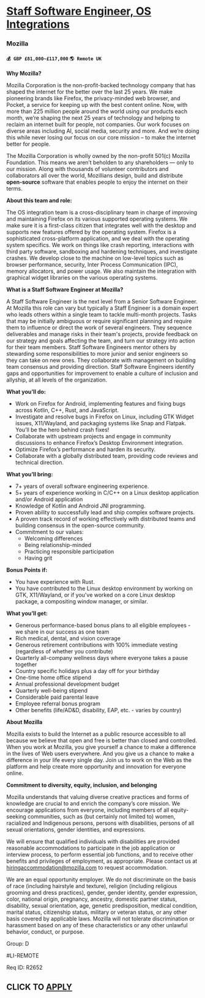 # [Staff Software Engineer, OS Integrations](https://www.remotewlb.com/apply/staff-software-engineer-os-integrations-131047)  
### Mozilla  
#### `💰 GBP £81,000~£117,000` `🌎 Remote UK`  

**Why Mozilla?**

Mozilla Corporation is the non-profit-backed technology company that has shaped the internet for the better over the last 25 years. We make pioneering brands like Firefox, the privacy-minded web browser, and Pocket, a service for keeping up with the best content online. Now, with more than 225 million people around the world using our products each month, we’re shaping the next 25 years of technology and helping to reclaim an internet built for people, not companies. Our work focuses on diverse areas including AI, social media, security and more. And we’re doing this while never losing our focus on our core mission – to make the internet better for people.

The Mozilla Corporation is wholly owned by the non-profit 501(c) Mozilla Foundation. This means we aren’t beholden to any shareholders — only to our mission. Along with thousands of volunteer contributors and collaborators all over the world, Mozillians design, build and distribute **open-source** software that enables people to enjoy the internet on their terms.

**About this team and role:**

The OS integration team is a cross-disciplinary team in charge of improving and maintaining Firefox on its various supported operating systems. We make sure it is a first-class citizen that integrates well with the desktop and supports new features offered by the operating system. Firefox is a sophisticated cross-platform application, and we deal with the operating system specifics. We work on things like crash reporting, interactions with third party software, sandboxing and hardening techniques, and investigate crashes. We develop close to the machine on low-level topics such as browser performance, security, Inter Process Communication (IPC), memory allocators, and power usage. We also maintain the integration with graphical widget libraries on the various operating systems.

**What is a Staff Software Engineer at Mozilla?**

A Staff Software Engineer is the next level from a Senior Software Engineer. At Mozilla this role can vary but typically a Staff Engineer is a domain expert who leads others within a single team to tackle multi-month projects. Tasks that may be initially ambiguous or require significant planning and require them to influence or direct the work of several engineers. They sequence deliverables and manage risks in their team's projects, provide feedback on our strategy and goals affecting the team, and turn our strategy into action for their team members. Staff Software Engineers mentor others by stewarding some responsibilities to more junior and senior engineers so they can take on new ones. They collaborate with management on building team consensus and providing direction. Staff Software Engineers identify gaps and opportunities for improvement to enable a culture of inclusion and allyship, at all levels of the organization.

**What you’ll do:**

  * Work on Firefox for Android, implementing features and fixing bugs across Kotlin, C++, Rust, and JavaScript.
  * Investigate and resolve bugs in Firefox on Linux, including GTK Widget issues, X11/Wayland, and packaging systems like Snap and Flatpak. You’ll be the hero behind crash fixes!
  * Collaborate with upstream projects and engage in community discussions to enhance Firefox’s Desktop Environment integration.
  * Optimize Firefox’s performance and harden its security.
  * Collaborate with a globally distributed team, providing code reviews and technical direction.

**What you’ll bring:**

  * 7+ years of overall software engineering experience.
  * 5+ years of experience working in C/C++ on a Linux desktop application and/or Android application
  * Knowledge of Kotlin and Android JNI programming.
  * Proven ability to successfully lead and ship complex software projects.
  * A proven track record of working effectively with distributed teams and building consensus in the open-source community.
  * Commitment to our values:
    * Welcoming differences
    * Being relationship-minded
    * Practicing responsible participation
    * Having grit

**Bonus Points if:**

  * You have experience with Rust.
  * You have contributed to the Linux desktop environment by working on GTK, X11/Wayland, or if you've worked on a core Linux desktop package, a compositing window manager, or similar.

**What you’ll get:**

  * Generous performance-based bonus plans to all eligible employees - we share in our success as one team
  * Rich medical, dental, and vision coverage
  * Generous retirement contributions with 100% immediate vesting (regardless of whether you contribute)
  * Quarterly all-company wellness days where everyone takes a pause together
  * Country specific holidays plus a day off for your birthday
  * One-time home office stipend
  * Annual professional development budget
  * Quarterly well-being stipend
  * Considerable paid parental leave
  * Employee referral bonus program
  * Other benefits (life/AD&D, disability, EAP, etc. - varies by country)

**About Mozilla**

Mozilla exists to build the Internet as a public resource accessible to all because we believe that open and free is better than closed and controlled. When you work at Mozilla, you give yourself a chance to make a difference in the lives of Web users everywhere. And you give us a chance to make a difference in your life every single day. Join us to work on the Web as the platform and help create more opportunity and innovation for everyone online.

**Commitment to diversity, equity, inclusion, and belonging**

Mozilla understands that valuing diverse creative practices and forms of knowledge are crucial to and enrich the company’s core mission. We encourage applications from everyone, including members of all equity-seeking communities, such as (but certainly not limited to) women, racialized and Indigenous persons, persons with disabilities, persons of all sexual orientations, gender identities, and expressions.

We will ensure that qualified individuals with disabilities are provided reasonable accommodations to participate in the job application or interview process, to perform essential job functions, and to receive other benefits and privileges of employment, as appropriate. Please contact us at hiringaccommodation@mozilla.com to request accommodation.

We are an equal opportunity employer. We do not discriminate on the basis of race (including hairstyle and texture), religion (including religious grooming and dress practices), gender, gender identity, gender expression, color, national origin, pregnancy, ancestry, domestic partner status, disability, sexual orientation, age, genetic predisposition, medical condition, marital status, citizenship status, military or veteran status, or any other basis covered by applicable laws. Mozilla will not tolerate discrimination or harassment based on any of these characteristics or any other unlawful behavior, conduct, or purpose.

Group: D

#LI-REMOTE

Req ID: R2652

  
## CLICK TO [APPLY](https://www.remotewlb.com/apply/staff-software-engineer-os-integrations-131047)

